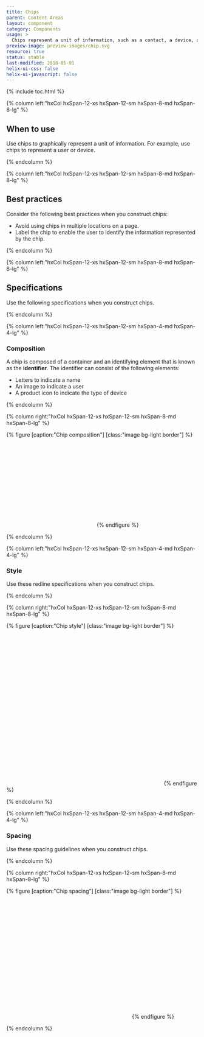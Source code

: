 ```yaml
---
title: Chips
parent: Content Areas
layout: component
category: Components
usage: >
  Chips represent a unit of information, such as a contact, a device, a filter term, or metadata. Chips provide the user with a visual understanding of the information and the ability to interact with it.
preview-image: preview-images/chip.svg
resource: true
status: stable
last-modified: 2018-05-01
helix-ui-css: false
helix-ui-javascript: false
---
```


{% include toc.html %}

<section class="static-section" markdown="1">

<div class="hxRow" markdown="1">

{% column left:"hxCol hxSpan-12-xs hxSpan-12-sm hxSpan-8-md hxSpan-8-lg" %}

## When to use

Use chips to graphically represent a unit of information. For example, use chips to represent a user or device.

{% endcolumn %}

</div>

</section>

<section class="static-section" markdown="1">

<div class="hxRow" markdown="1">

{% column left:"hxCol hxSpan-12-xs hxSpan-12-sm hxSpan-8-md hxSpan-8-lg" %}

## Best practices

Consider the following best practices when you construct chips:

- Avoid using chips in multiple locations on a page.
- Label the chip to enable the user to identify the information represented by the chip.

{% endcolumn %}

</div>

</section>

<section class="static-section" markdown="1">

<div class="hxRow" markdown="1">

{% column left:"hxCol hxSpan-12-xs hxSpan-12-sm hxSpan-8-md hxSpan-8-lg" %}

## Specifications
Use the following specifications when you construct chips.

{% endcolumn %}

</div>

</section>

<section class="static-section" markdown="1">

<div class="hxRow" markdown="1">

{% column left:"hxCol hxSpan-12-xs hxSpan-12-sm hxSpan-4-md hxSpan-4-lg" %}

### Composition
A chip is composed of a container and an identifying element that is known as the **identifier**. The identifier can consist of the following elements:

- Letters to indicate a name
- An image to indicate a user
- A product icon to indicate the type of device

{% endcolumn %}

{% column right:"hxCol hxSpan-12-xs hxSpan-12-sm hxSpan-8-md hxSpan-8-lg" %}

{% figure [caption:"Chip composition"] [class:"image bg-light border"] %}
<embed src="({{site.url}}/assets/images/components/content-areas/chips/chips-composition.png" width="234px"/>
{% endfigure %}

{% endcolumn %}

</div>

</section>

<section class="static-section" markdown="1">

<div class="hxRow" markdown="1">

{% column left:"hxCol hxSpan-12-xs hxSpan-12-sm hxSpan-4-md hxSpan-4-lg" %}

### Style

Use these redline specifications when you construct chips.

{% endcolumn %}

{% column right:"hxCol hxSpan-12-xs hxSpan-12-sm hxSpan-8-md hxSpan-8-lg" %}

{% figure [caption:"Chip style"] [class:"image bg-light border"] %}
<embed src="{{site.url}}/assets/images/components/content-areas/chips/chips-style.png" width="411px"/>
{% endfigure %}

{% endcolumn %}

</div>

</section>

<section class="static-section" markdown="1">

<div class="hxRow" markdown="1">

{% column left:"hxCol hxSpan-12-xs hxSpan-12-sm hxSpan-4-md hxSpan-4-lg" %}

### Spacing

Use these spacing guidelines when you construct chips.

{% endcolumn %}

{% column right:"hxCol hxSpan-12-xs hxSpan-12-sm hxSpan-8-md hxSpan-8-lg" %}

{% figure [caption:"Chip spacing"] [class:"image bg-light border"] %}
<embed src="{{site.url}}/assets/images/components/content-areas/chips/chips-spacing.png" width="327px"/>
{% endfigure %}

{% endcolumn %}

</div>

</section>
